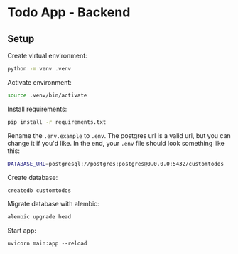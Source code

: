 # Todo App - Backend

## Setup

Create virtual environment:

```bash
python -m venv .venv
```

Activate environment:

```bash
source .venv/bin/activate
```

Install requirements:

```bash
pip install -r requirements.txt
```

Rename the `.env.example` to `.env`. The postgres url is a valid url, but you can change it if you'd like. In the end, your `.env` file should look something like this:

```bash
DATABASE_URL=postgresql://postgres:postgres@0.0.0.0:5432/customtodos
```

Create database:

```bash
createdb customtodos
```

Migrate database with alembic:

```bash
alembic upgrade head
```

Start app:

```
uvicorn main:app --reload
```
